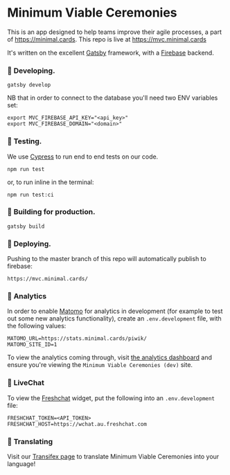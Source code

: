 # Minimum Viable Ceremonies

This is an app designed to help teams improve their agile processes, a part of https://minimal.cards. This repo is live at https://mvc.minimal.cards

It's written on the excellent [Gatsby](https://www.gatsbyjs.org/) framework, with a [Firebase](https://firebase.google.com/) backend.

###  🔧 **Developing.**

```shell
gatsby develop
```

NB that in order to connect to the database you'll need two ENV variables set:
```shell
export MVC_FIREBASE_API_KEY="<api_key>"
export MVC_FIREBASE_DOMAIN="<domain>"
```

###  🔬 **Testing.**

We use [Cypress](https://www.cypress.io/) to run end to end tests on our code.

```shell
npm run test
```
or, to run inline in the terminal:
```shell
npm run test:ci
```

###  🚀 **Building for production.**

```shell
gatsby build
```

### 💫 **Deploying.**

Pushing to the master branch of this repo will automatically publish to firebase:

```
https://mvc.minimal.cards/
```

### 👀 **Analytics**

In order to enable [Matomo](https://matomo.org/home/) for analytics in development (for example to test out some new analytics functionality), create an `.env.development` file, with the following values:

```shell
MATOMO_URL=https://stats.minimal.cards/piwik/
MATOMO_SITE_ID=1
```

To view the analytics coming through, visit [the analytics dashboard](https://stats.minimal.cards/piwik/index.php?module=CoreHome&action=index&idSite=1&period=day&date=yesterday#?idSite=1&period=day&date=yesterday&segment=&category=Dashboard_Dashboard&subcategory=1) and ensure you're viewing the `Minimum Viable Ceremonies (dev)` site.

### 💬 **LiveChat**

To view the [Freshchat](https://www.freshworks.com/live-chat-software/) widget, put the following into an `.env.development` file:

```shell
FRESHCHAT_TOKEN=<API_TOKEN>
FRESHCHAT_HOST=https://wchat.au.freshchat.com
```

### 📖 **Translating**

Visit our [Transifex page](https://www.transifex.com/babble/minimum-viable-ceremonies) to translate Minimum Viable Ceremonies into your language!
